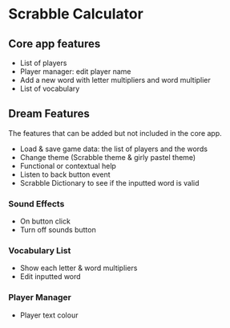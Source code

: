# Scrabble Calculator

## Core app features

- List of players
- Player manager: edit player name
- Add a new word with letter multipliers and word multiplier
- List of vocabulary


## Dream Features

The features that can be added but not included in the core app.

- Load & save game data: the list of players and the words
- Change theme (Scrabble theme & girly pastel theme)
- Functional or contextual help
- Listen to back button event
- Scrabble Dictionary to see if the inputted word is valid


### Sound Effects

- On button click
- Turn off sounds button

### Vocabulary List
- Show each letter & word multipliers
- Edit inputted word

### Player Manager
- Player text colour
